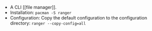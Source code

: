- A CLI [[file manager]].
- Installation:
  `pacman -S ranger`
- Configuration:
  Copy the default configuration to the configuration directory:
  `ranger --copy-config=all`